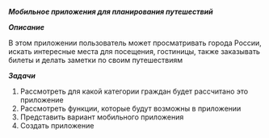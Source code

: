 ***Мобильное приложения для планирования путешествий***

***Описание***

В этом приложении пользователь может просматривать города России, искать интересные места для посещения, гостиницы, также заказывать билеты и делать заметки по своим путешествиям 

***Задачи***

1) Расcмотреть для какой категории граждан будет рассчитано это приложение
2) Рассмотреть функции, которые будут возможны в приложении
3) Представить вариант мобильного приложения
4) Создать приложение
